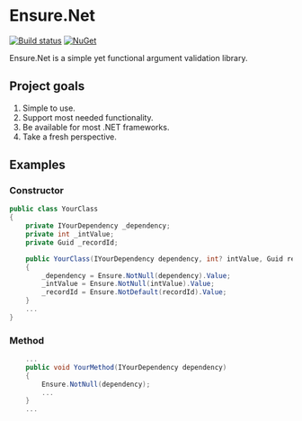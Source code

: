 # Ensure.Net

[![Build status](https://ci.appveyor.com/api/projects/status/9rx1gvvt6bxv6jw7/branch/master?svg=true)](https://ci.appveyor.com/project/bernarden/ensure-net/branch/master)
[![NuGet](https://img.shields.io/nuget/v/Ensure.Net.svg)](https://www.nuget.org/packages/Ensure.Net/)

Ensure.Net is a simple yet functional argument validation library.

## Project goals

1. Simple to use.
1. Support most needed functionality.
1. Be available for most .NET frameworks.
1. Take a fresh perspective.

## Examples

### Constructor

```csharp
public class YourClass
{
    private IYourDependency _dependency;
    private int _intValue;
    private Guid _recordId;

    public YourClass(IYourDependency dependency, int? intValue, Guid recordId)
    {
        _dependency = Ensure.NotNull(dependency).Value;
        _intValue = Ensure.NotNull(intValue).Value;
        _recordId = Ensure.NotDefault(recordId).Value;
    }
    ...
}
```

### Method

```csharp
    ...
    public void YourMethod(IYourDependency dependency)
    {
        Ensure.NotNull(dependency);
        ...
    }
    ...
```

